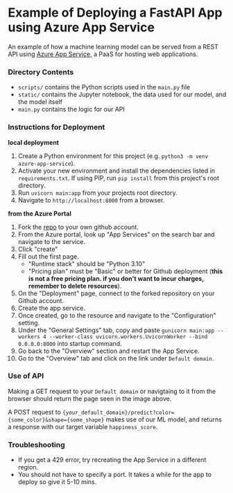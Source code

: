 # Example of Deploying a FastAPI App using Azure App Service

An example of how a machine learning model can be served from a REST API using [Azure App Service](https://learn.microsoft.com/en-us/azure/app-service/), a PaaS for hosting web applications.  
### Directory Contents
- `scripts/` contains the Python scripts used in the `main.py` file
- `static/` contains the Jupyter notebook, the data used for our model, and the model itself
- `main.py` contains the logic for our API

### Instructions for Deployment
**local deployment**
1. Create a Python environment for this project (e.g. `python3 -m venv azure-app-service`).
2. Activate your new environment and install the dependencies listed in `requirements.txt`. If using PIP, run `pip install` from this project's root directory.
3. Run `uvicorn main:app` from your projects root directory.
4. Navigate to `http://localhost:8000` from a browser.

**from the Azure Portal**
1. Fork the [repo](https://github.com/roshmadosh/azure-app-service-fastapi) to your own github account.  
2. From the Azure portal, look up "App Services" on the search bar and navigate to the service.  
3. Click "create"
4. Fill out the first page. 
   - "Runtime stack" should be "Python 3.10"
   - "Pricing plan" must be "Basic" or better for Github deployment (**this is not a free pricing plan. if you don't want to incur charges, remember to delete resources**).
5. On the "Deployment" page, connect to the forked repository on your Github account. 
6. Create the app service.
7. Once created, go to the resource and navigate to the "Configuration" setting.
8. Under the "General Settings" tab, copy and paste `gunicorn main:app --workers 4 --worker-class uvicorn.workers.UvicornWorker --bind 0.0.0.0:8000` into startup command.
9. Go back to the "Overview" section and restart the App Service.
10. Go to the "Overview" tab and click on the link under `Default domain`.

### Use of API  
Making a GET request to your `Default domain` or navigtaing to it from the browser should return the page seen in the image above.  

A POST request to `{your_default_domain}/predict?color={some_color}&shape={some_shape}` makes use of our ML model, and returns a response with our target variable `happiness_score`.  
### Troubleshooting  

- If you get a 429 error, try recreating the App Service in a different region.  
- You should not have to specify a port. It takes a while for the app to deploy so give it 5-10 mins.

